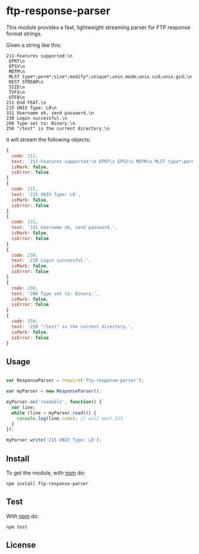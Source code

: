 # ftp-response-parser

This module provides a fast, lightweight streaming parser for FTP response
format strings.

Given a string like this:

```
211-Features supported:\n
 EPRT\n
 EPSV\n
 MDTM\n
 MLST type*;perm*;size*;modify*;unique*;unix.mode;unix.uid;unix.gid;\n
 REST STREAM\n
 SIZE\n
 TVFS\n
 UTF8\n
211 End FEAT.\n
215 UNIX Type: L8\n
331 Username ok, send password.\n
230 Login successful.\n
200 Type set to: Binary.\n
250 "/test" is the current directory.\n
```

it will stream the following objects:

```javascript
{
  code: 211,
  text: '211-Features supported:\n EPRT\n EPSV\n MDTM\n MLST type*;perm*;size*;modify*;unique*;unix.mode;unix.uid;unix.gid;\n REST STREAM\n SIZE\n TVFS\n UTF8\n211 End FEAT.',
  isMark: false,
  isError: false
}
{
  code: 215,
  text: '215 UNIX Type: L8',
  isMark: false,
  isError: false
}
{
  code: 331,
  text: '331 Username ok, send password.',
  isMark: false,
  isError: false
}
{
  code: 230,
  text: '230 Login successful.',
  isMark: false,
  isError: false
}
{
  code: 200,
  text: '200 Type set to: Binary.',
  isMark: false,
  isError: false
}
{
  code: 250,
  text: '250 "/test" is the current directory.',
  isMark: false,
  isError: false
}
```

## Usage

```javascript

var ResponseParser = require('ftp-response-parser');

var myParser = new ResponseParser();

myParser.on('readable', function() {
  var line;
  while (line = myParser.read()) {
    console.log(line.code); // will emit 215
  }
});

myParser.write('215 UNIX Type: L8');

```

## Install

To get the module, with [npm](https://npmjs.org) do:

```
npm install ftp-response-parser
```

## Test

With [npm](https://npmjs.org) do:

```
npm test
```

## License
